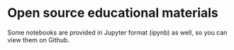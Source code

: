 # Open source educational materials


Some notebooks are provided in Jupyter format (ipynb) as well, so you can view them on Github.
